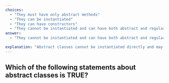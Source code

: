 ```yaml
---
choices:
  - "They must have only abstract methods"
  - "They can be instantiated"
  - "They can have constructors"
  - "They cannot be instantiated and can have both abstract and regular methods"
answer:
  - "They cannot be instantiated and can have both abstract and regular methods"

explanation: "Abstract classes cannot be instantiated directly and may contain both abstract and regular (concrete) methods, allowing shared functionality and structure for subclasses."
---
```


## Which of the following statements about abstract classes is TRUE?
